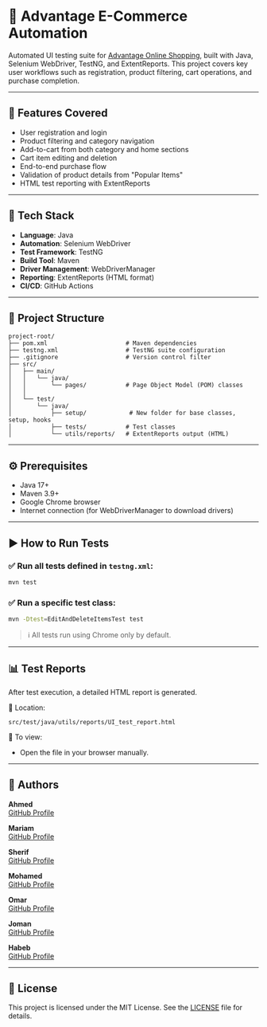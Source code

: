 
# 🧪 Advantage E-Commerce Automation

Automated UI testing suite for [Advantage Online Shopping](https://advantageonlineshopping.com/#/), built with Java, Selenium WebDriver, TestNG, and ExtentReports. This project covers key user workflows such as registration, product filtering, cart operations, and purchase completion.

---

## 🚀 Features Covered

- User registration and login
- Product filtering and category navigation
- Add-to-cart from both category and home sections
- Cart item editing and deletion
- End-to-end purchase flow
- Validation of product details from "Popular Items"
- HTML test reporting with ExtentReports

---

## 🧰 Tech Stack

- **Language**: Java  
- **Automation**: Selenium WebDriver  
- **Test Framework**: TestNG  
- **Build Tool**: Maven  
- **Driver Management**: WebDriverManager  
- **Reporting**: ExtentReports (HTML format)  
- **CI/CD**: GitHub Actions  

---

## 📂 Project Structure

```
project-root/
├── pom.xml                      # Maven dependencies
├── testng.xml                   # TestNG suite configuration
├── .gitignore                   # Version control filter
├── src/
│   ├── main/
│   │   └── java/
│   │       └── pages/           # Page Object Model (POM) classes
│   │       
│   └── test/
│       └── java/
│           ├── setup/            # New folder for base classes, setup, hooks
│           ├── tests/           # Test classes
│           └── utils/reports/   # ExtentReports output (HTML)
```

---

## ⚙️ Prerequisites

- Java 17+
- Maven 3.9+
- Google Chrome browser
- Internet connection (for WebDriverManager to download drivers)

---

## ▶️ How to Run Tests

### ✅ Run all tests defined in `testng.xml`:
```bash
mvn test
```

### ✅ Run a specific test class:
```bash
mvn -Dtest=EditAndDeleteItemsTest test
```

> ℹ️ All tests run using Chrome only by default.

---

## 📊 Test Reports

After test execution, a detailed HTML report is generated.

📁 Location:  
```
src/test/java/utils/reports/UI_test_report.html
```

📖 To view:
- Open the file in your browser manually.

---

## 🧑 Authors

**Ahmed**  
[GitHub Profile](https://github.com/Ahmedkh285) 

**Mariam**  
[GitHub Profile](https://github.com/Mariamahmed44) 

**Sherif**  
[GitHub Profile](https://github.com/Sherriif) 

**Mohamed**  
[GitHub Profile](https://github.com/MOHAMEDRAGEB2020) 

**Omar**  
[GitHub Profile](https://github.com/omargamal1997) 

**Joman**  
[GitHub Profile](https://github.com/jomankhattab) 

**Habeb**  
[GitHub Profile](https://github.com/habebahamy208) 

---

## 📄 License

This project is licensed under the MIT License. See the [LICENSE](LICENSE) file for details.

